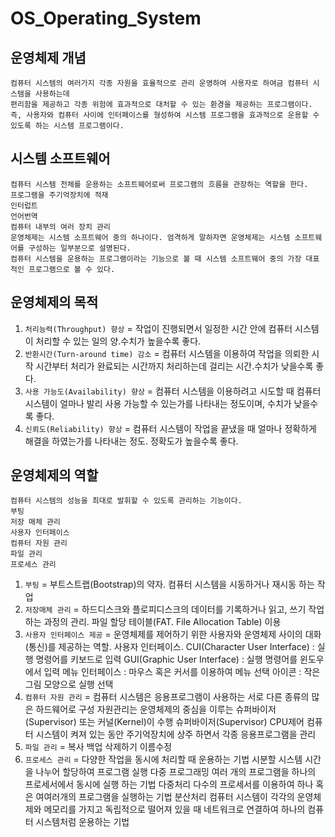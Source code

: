 # OS_Operating_System

## 운영체제 개념
```
컴퓨터 시스템의 여러가지 각종 자원을 효율적으로 관리 운영하여 사용자로 하여금 컴퓨터 시스템을 사용하는데
편리함을 제공하고 각종 위험에 효과적으로 대처할 수 있는 환경을 제공하는 프로그램이다.
즉, 사용자와 컴퓨터 사이에 인터페이스를 형성하여 시스템 프로그램을 효과적으로 운용할 수 있도록 하는 시스템 프로그램이다.
```
## 시스템 소프트웨어
```
컴퓨터 시스템 전체를 운용하는 소프트웨어로써 프로그램의 흐름을 관장하는 역할을 한다.
프로그램을 주기억장치에 적재
인터럽트
언어번역
컴퓨터 내부의 여러 장치 관리
운영체제는 시스템 소프트웨어 중의 하나이다. 엄격하게 말하자면 운영체제는 시스템 소프트웨어를 구성하는 일부분으로 설명된다.
컴퓨터 시스템을 운용하는 프로그램이라는 기능으로 볼 때 시스템 소프트웨어 중의 가장 대표적인 프로그램으로 볼 수 있다.
```

## 운영체제의 목적
1. `처리능력(Throughput) 향상` = 작업이 진행되면서 일정한 시간 안에 컴퓨터 시스템이 처리할 수 있는 일의 양.수치가 높을수록 좋다.
2. `반환시간(Turn-around time) 감소` = 컴퓨터 시스템을 이용하여 작업을 의뢰한 시작 시간부터 처리가 완료되는 시간까지 처리하는데 걸리는 시간.수치가 낮을수록 좋다.
3. `사용 가능도(Availability) 향상` = 컴퓨터 시스템을 이용하려고 시도할 때 컴퓨터 시스템이 얼마나 발리 사용 가능할 수 있는가를 나타내는 정도이며, 수치가 낮을수록 좋다.
4. `신뢰도(Reliability) 향상` = 컴퓨터 시스템이 작업을 끝냈을 때 얼마나 정확하게 해결을 하였는가를 나타내는 정도. 정확도가 높을수록 좋다.

## 운영체제의 역할
```
컴퓨터 시스템의 성능을 최대로 발휘할 수 있도록 관리하는 기능이다.
부팅
저장 매체 관리
사용자 인터페이스
컴퓨터 자원 관리
파일 관리
프로세스 관리
```
1. `부팅` = 부트스트랩(Bootstrap)의 약자. 컴퓨터 시스템을 시동하거나 재시동 하는 작업
2. `저장매체 관리` = 하드디스크와 플로피디스크의 데이터를 기록하거나 읽고, 쓰기 작업하는 과정의 관리. 파일 할당 테이블(FAT. File Allocation Table) 이용
3. `사용자 인터페이스 제공` = 운영체제를 제어하기 위한 사용자와 운영체제 사이의 대화(통신)를 제공하는 역할. 사용자 인터페이스. CUI(Character User Interface) : 실행 명령어를 키보드로 입력
GUI(Graphic User Interface) : 실행 명령어를 윈도우에서 입력
메뉴 인터페이스 : 마우스 혹은 커서를 이용하여 메뉴 선택
아이콘 : 작은 그림 모양으로 실행 선택
4. `컴퓨터 자원 관리` = 컴퓨터 시스템은 응용프로그램이 사용하는 서로 다른 종류의 많은 하드웨어로 구성
자원관리는 운영체제의 중심을 이루는 슈퍼바이저(Supervisor) 또는 커널(Kernel)이 수행
슈퍼바이저(Supervisor)
CPU제어
컴퓨터 시스템이 켜져 있는 동안 주기억장치에 상주 하면서 각종 응용프로그램을 관리
5. `파일 관리` = 복사
백업
삭제하기
이름수정
6. `프로세스 관리` = 다양한 작업을 동시에 처리할 때 운용하는 기법
시분할 시스템
시간을 나누어 할당하여 프로그램 실행
다중 프로그래밍
여러 개의 프로그램을 하나의 프로세서에서 동시에 실행 하는 기법
다중처리
다수의 프로세서를 이용하여 하나 혹은 여여러개의 프로그램을 실행하는 기법
분산처리
컴퓨터 시스템이 각각의 운영체제와 메모리를 가지고 독립적으로 떨어져 있을 때 네트워크로 연결하여 하나의 컴퓨터
시스템처럼 운용하는 기법
